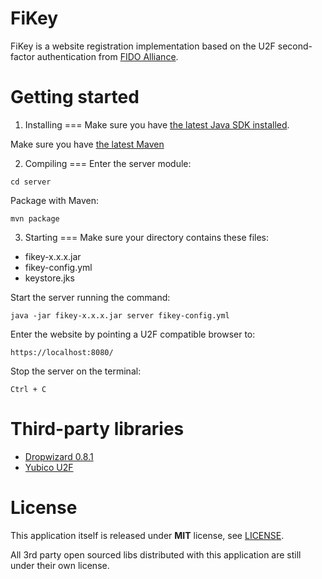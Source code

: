 # FiKey

FiKey is a website registration implementation based on the U2F second-factor authentication from [FIDO Alliance](https://fidoalliance.org/).

Getting started
========

1. Installing
===
  Make sure you have [the latest Java SDK installed](http://www.oracle.com/technetwork/java/javase/downloads/index.html).
  
  Make sure you have [the latest Maven](https://maven.apache.org/download.cgi)
 
2. Compiling
===
Enter the server module:

`cd server`

Package with Maven:

`mvn package`

3. Starting
===
Make sure your directory contains these files:

* fikey-x.x.x.jar
* fikey-config.yml
* keystore.jks

Start the server running the command:

`java -jar fikey-x.x.x.jar server fikey-config.yml`

Enter the website by pointing a U2F compatible browser to:

`https://localhost:8080/`

Stop the server on the terminal:

`Ctrl + C`

Third-party libraries
========

 * [Dropwizard 0.8.1](http://www.dropwizard.io/)
 * [Yubico U2F](https://developers.yubico.com/java-u2flib-server/)

License
========

This application itself is released under **MIT** license, see [LICENSE](./LICENSE).

All 3rd party open sourced libs distributed with this application are still under their own license.

